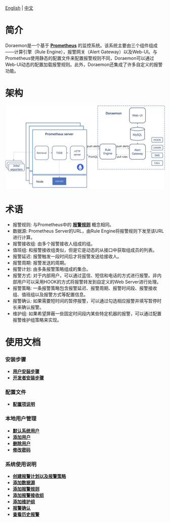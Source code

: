 [English](https://github.com/Qihoo360/doraemon/blob/master/docs/readme.md) | [中文](https://github.com/Qihoo360/doraemon/blob/master/docs/readme-CN.md)  

# 简介

Doraemon是一个基于 **[Prometheus](https://prometheus.io)** 的监控系统。该系统主要由三个组件组成——计算引擎（Rule Engine），报警网关（Alert Gateway）以及Web-UI。与Prometheus使用静态的配置文件来配置报警规则不同，Doraemon可以通过Web-UI动态的配置加载报警规则。此外，Doraemon还集成了许多自定义的报警功能。

# 架构

![Architecture](images/Architecture.png)  

# 术语
- 报警规则: 与Prometheus中的 **[报警规则](https://prometheus.io/docs/prometheus/latest/configuration/alerting_rules/)** 概念相同。
- 数据源: Prometheus Server的URL，由Rule Engine将报警规则下发至该URL进行计算。
- 报警接收组: 由多个报警接收人组成的组。 
- 值班组: 和报警接收组类似，但是它是动态的从接口中获取组成员的列表。
- 报警延迟: 报警触发一段时间后才将报警发送给接收人。
- 报警周期: 报警发送的周期。
- 报警计划: 由多条报警策略组成的集合。
- 报警方式: 对于内部用户，可以通过蓝信、短信和电话的方式进行报警。非内部用户可以采用HOOK的方式将报警转发到自定义的Web Server进行处理。
- 报警策略: 一条报警策略包含报警延迟、报警周期、报警时间段、报警接收组、值班组以及报警方式等配置信息。
- 报警确认: 如果需要短时间的暂停报警，可以通过勾选相应报警并填写暂停时长来确认报警。
- 维护组: 如果希望屏蔽一些固定时间段内某些特定机器的报警，可以通过配置报警维护组策略来实现。

# 使用文档  

### 安装步骤

- **[用户安装步骤](https://github.com/Qihoo360/doraemon/blob/master/docs/UserInstallationSteps-CN.md)**  
- **[开发者安装步骤](https://github.com/Qihoo360/doraemon/blob/master/docs/DeveloperInstallationSteps-CN.md)**  

### 配置文件

- **[配置项说明](https://github.com/Qihoo360/doraemon/blob/master/docs/ConfigurationItemDescription-CN.md)**  

### 本地用户管理

- **[默认系统用户](https://github.com/Qihoo360/doraemon/blob/master/docs/DefaultUser-CN.md)**
- **[添加用户](https://github.com/Qihoo360/doraemon/blob/master/docs/AddUser-CN.md)**
- **[删除用户](https://github.com/Qihoo360/doraemon/blob/master/docs/DeleteUser-CN.md)**
- **[修改密码](https://github.com/Qihoo360/doraemon/blob/master/docs/ChangePassword-CN.md)**

### 系统使用说明

- **[创建报警计划以及报警策略](https://github.com/Qihoo360/doraemon/blob/master/docs/CreateAlarmStrategies-CN.md)**    
- **[添加数据源](https://github.com/Qihoo360/doraemon/blob/master/docs/AddDataSource-CN.md)**  
- **[添加报警规则](https://github.com/Qihoo360/doraemon/blob/master/docs/AddRules-CN.md)**  
- **[添加报警接收组](https://github.com/Qihoo360/doraemon/blob/master/docs/AddAlarmGroup-CN.md)**  
- **[添加维护组](https://github.com/Qihoo360/doraemon/blob/master/docs/AddMaintainGroup-CN.md)**  
- **[报警确认](https://github.com/Qihoo360/doraemon/blob/master/docs/ConfirmAlarms-CN.md)**  
- **[查看历史报警](https://github.com/Qihoo360/doraemon/blob/master/docs/ViewHistoricalAlarms-CN.md)**  

